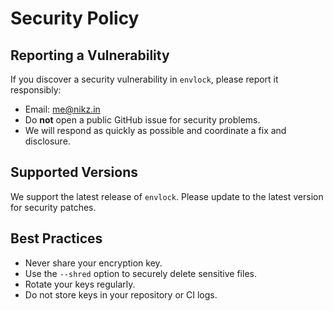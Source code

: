 # Security Policy

## Reporting a Vulnerability

If you discover a security vulnerability in `envlock`, please report it responsibly:

- Email: me@nikz.in
- Do **not** open a public GitHub issue for security problems.
- We will respond as quickly as possible and coordinate a fix and disclosure.

## Supported Versions

We support the latest release of `envlock`. Please update to the latest version for security patches.

## Best Practices
- Never share your encryption key.
- Use the `--shred` option to securely delete sensitive files.
- Rotate your keys regularly.
- Do not store keys in your repository or CI logs.
